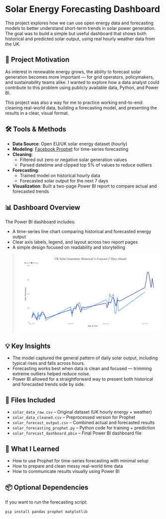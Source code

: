 # Solar Energy Forecasting Dashboard

This project explores how we can use open energy data and forecasting models to better understand short-term trends in solar power generation. The goal was to build a simple but useful dashboard that shows both historical and predicted solar output, using real hourly weather data from the UK.

## 📌 Project Motivation

As interest in renewable energy grows, the ability to forecast solar generation becomes more important — for grid operators, policymakers, and sustainability teams alike. I wanted to explore how a data analyst could contribute to this problem using publicly available data, Python, and Power BI.

This project was also a way for me to practice working end-to-end: cleaning real-world data, building a forecasting model, and presenting the results in a clear, visual format.

## 🛠 Tools & Methods

- **Data Source**: Open EU/UK solar energy dataset (hourly)
- **Modeling**: [Facebook Prophet](https://facebook.github.io/prophet/) for time-series forecasting
- **Cleaning**:
  - Filtered out zero or negative solar generation values
  - Parsed datetime and clipped top 5% of values to reduce outliers
- **Forecasting**:
  - Trained model on historical hourly data
  - Forecasted solar output for the next 7 days
- **Visualization**: Built a two-page Power BI report to compare actual and forecasted trends

## 📊 Dashboard Overview

The Power BI dashboard includes:

- A time-series line chart comparing historical and forecasted energy output
- Clear axis labels, legend, and layout across two report pages
- A simple design focused on readability and storytelling

> ![Dashboard Preview](solar_forecast_dashboard_preview.png)


## 💡 Key Insights

- The model captured the general pattern of daily solar output, including typical rises and falls across hours.
- Forecasting works best when data is clean and focused — trimming extreme outliers helped reduce noise.
- Power BI allowed for a straightforward way to present both historical and forecasted trends side by side.

## 📁 Files Included

- `solar_data_raw.csv` – Original dataset (UK hourly energy + weather)
- `solar_data_cleaned.csv` – Preprocessed version for Prophet
- `solar_forecast_output.csv` – Combined actual and forecasted results
- `solar_forecasting_prophet.py` – Python code for training + prediction
- `solar_forecast_dashboard.pbix` – Final Power BI dashboard file

## 🚀 What I Learned

- How to use Prophet for time-series forecasting with minimal setup
- How to prepare and clean messy real-world time data
- How to communicate results visually using Power BI

## 📦 Optional Dependencies

If you want to run the forecasting script:

```bash
pip install pandas prophet matplotlib
